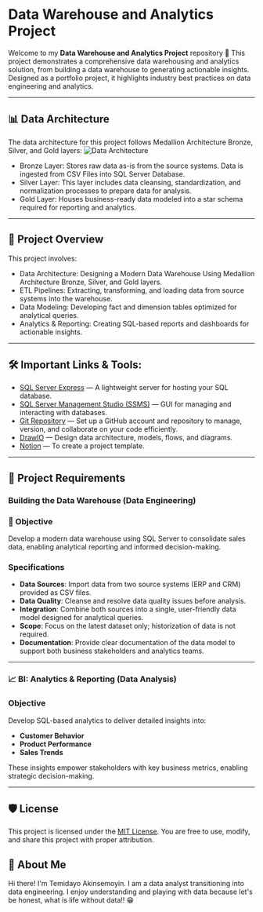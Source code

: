 # Data Warehouse and Analytics Project

Welcome to my **Data Warehouse and Analytics Project** repository 🚀
This project demonstrates a comprehensive data warehousing and analytics solution, from building a data warehouse to generating actionable insights. Designed as a portfolio project, it highlights industry best practices on data engineering and analytics.

---
## 📊 Data Architecture

The data architecture for this project follows Medallion Architecture Bronze, Silver, and Gold layers:
![Data Architecture](https://drive.google.com/uc?export=view&id=181ztGC1tdmSxFpqjZdogCrAf9AZYMGAo)

- Bronze Layer: Stores raw data as-is from the source systems. Data is ingested from CSV Files into SQL Server Database.
- Silver Layer: This layer includes data cleansing, standardization, and normalization processes to prepare data for analysis.
- Gold Layer: Houses business-ready data modeled into a star schema required for reporting and analytics.

---

## 📖 Project Overview
This project involves:

- Data Architecture: Designing a Modern Data Warehouse Using Medallion Architecture Bronze, Silver, and Gold layers.
- ETL Pipelines: Extracting, transforming, and loading data from source systems into the warehouse.
- Data Modeling: Developing fact and dimension tables optimized for analytical queries.
- Analytics & Reporting: Creating SQL-based reports and dashboards for actionable insights.

---

## 🛠️ Important Links & Tools:

- [SQL Server Express](https://www.microsoft.com/en-us/sql-server/sql-server-downloads) — A lightweight server for hosting your SQL database.  
- [SQL Server Management Studio (SSMS)](https://learn.microsoft.com/en-us/ssms/install/install) — GUI for managing and interacting with databases.  
- [Git Repository](https://github.com/) — Set up a GitHub account and repository to manage, version, and collaborate on your code efficiently.  
- [DrawIO](https://www.drawio.com/) — Design data architecture, models, flows, and diagrams.  
- [Notion](https://www.notion.com/) — To create a project template.  


---

## 🚀 Project Requirements

### Building the Data Warehouse (Data Engineering)


### 📌 Objective
Develop a modern data warehouse using SQL Server to consolidate sales data, enabling analytical reporting and informed decision-making.

### Specifications
- **Data Sources**: Import data from two source systems (ERP and CRM) provided as CSV files.
- **Data Quality**: Cleanse and resolve data quality issues before analysis.
- **Integration**: Combine both sources into a single, user-friendly data model designed for analytical queries.
- **Scope**: Focus on the latest dataset only; historization of data is not required.
- **Documentation**: Provide clear documentation of the data model to support both business stakeholders and analytics teams.

---

### 📈 BI: Analytics & Reporting (Data Analysis)

### Objective
Develop SQL-based analytics to deliver detailed insights into:
- **Customer Behavior**
- **Product Performance**
- **Sales Trends**
  
These insights empower stakeholders with key business metrics, enabling strategic decision-making.

---

## 🛡️ License
This project is licensed under the [MIT License](LICENSE). You are free to use, modify, and share this project with proper attribution.

## 🌟 About Me
Hi there! I'm Temidayo Akinsemoyin. I am a data analyst transitioning into data engineering. I enjoy understanding and playing with data because let's be honest, what is life without data!! 😁
